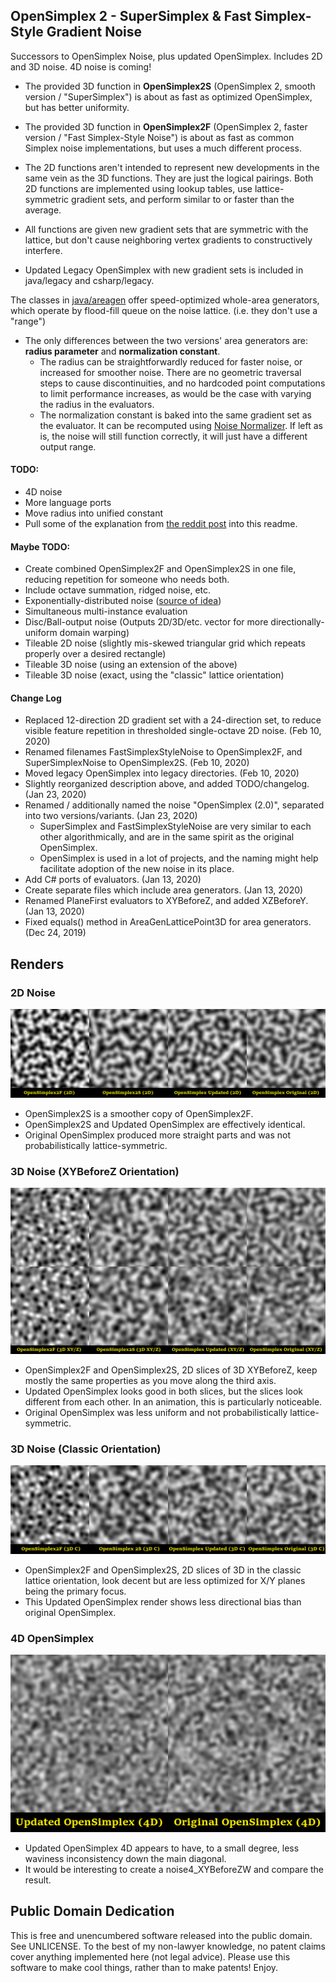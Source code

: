 ## OpenSimplex 2 - SuperSimplex & Fast Simplex-Style Gradient Noise

Successors to OpenSimplex Noise, plus updated OpenSimplex. Includes 2D and 3D noise. 4D noise is coming!

* The provided 3D function in **OpenSimplex2S** (OpenSimplex 2, smooth version / "SuperSimplex") is about as fast as optimized OpenSimplex, but has better uniformity.

* The provided 3D function in **OpenSimplex2F** (OpenSimplex 2, faster version / "Fast Simplex-Style Noise") is about as fast as common Simplex noise implementations, but uses a much different process.

* The 2D functions aren't intended to represent new developments in the same vein as the 3D functions. They are just the logical pairings. Both 2D functions are implemented using lookup tables, use lattice-symmetric gradient sets, and perform similar to or faster than the average.

* All functions are given new gradient sets that are symmetric with the lattice, but don't cause neighboring vertex gradients to constructively interfere.

* Updated Legacy OpenSimplex with new gradient sets is included in java/legacy and csharp/legacy.

The classes in [java/areagen](https://github.com/KdotJPG/New-Simplex-Style-Gradient-Noise/tree/master/java/areagen) offer speed-optimized whole-area generators, which operate by flood-fill queue on the noise lattice. (i.e. they don't use a "range")

* The only differences between the two versions' area generators are: **radius parameter** and **normalization constant**.
  * The radius can be straightforwardly reduced for faster noise, or increased for smoother noise. There are no geometric traversal steps to cause discontinuities, and no hardcoded point computations to limit performance increases, as would be the case with varying the radius in the evaluators.
  * The normalization constant is baked into the same gradient set as the evaluator. It can be recomputed using [Noise Normalizer](https://github.com/KdotJPG/NoiseNormalizer). If left as is, the noise will still function correctly, it will just have a different output range.

#### TODO:

* 4D noise
* More language ports
* Move radius into unified constant
* Pull some of the explanation from [the reddit post](https://www.reddit.com/r/VoxelGameDev/comments/ee94wg/supersimplex_the_better_opensimplex_new_gradient/) into this readme.

#### Maybe TODO:

* Create combined OpenSimplex2F and OpenSimplex2S in one file, reducing repetition for someone who needs both.
* Include octave summation, ridged noise, etc.
* Exponentially-distributed noise ([source of idea](http://jcgt.org/published/0004/02/01/))
* Simultaneous multi-instance evaluation
* Disc/Ball-output noise (Outputs 2D/3D/etc. vector for more directionally-uniform domain warping)
* Tileable 2D noise (slightly mis-skewed triangular grid which repeats properly over a desired rectangle)
* Tileable 3D noise (using an extension of the above)
* Tileable 3D noise (exact, using the "classic" lattice orientation)

#### Change Log
* Replaced 12-direction 2D gradient set with a 24-direction set, to reduce visible feature repetition in thresholded single-octave 2D noise. (Feb 10, 2020)
* Renamed filenames FastSimplexStyleNoise to OpenSimplex2F, and SuperSimplexNoise to OpenSimplex2S. (Feb 10, 2020)
* Moved legacy OpenSimplex into legacy directories. (Feb 10, 2020)
* Slightly reorganized description above, and added TODO/changelog. (Jan 23, 2020)
* Renamed / additionally named the noise "OpenSimplex (2.0)", separated into two versions/variants. (Jan 23, 2020)
  * SuperSimplex and FastSimplexStyleNoise are very similar to each other algorithmically, and are in the same spirit as the original OpenSimplex.
  * OpenSimplex is used in a lot of projects, and the naming might help facilitate adoption of the new noise in its place.
* Add C# ports of evaluators. (Jan 13, 2020)
* Create separate files which include area generators. (Jan 13, 2020)
* Renamed PlaneFirst evaluators to XYBeforeZ, and added XZBeforeY. (Jan 13, 2020)
* Fixed equals() method in AreaGenLatticePoint3D for area generators. (Dec 24, 2019)

## Renders

### 2D Noise

![Renders 2D](images/renders2D.png?raw=true)

* OpenSimplex2S is a smoother copy of OpenSimplex2F.
* OpenSimplex2S and Updated OpenSimplex are effectively identical.
* Original OpenSimplex produced more straight parts and was not probabilistically lattice-symmetric.

### 3D Noise (XYBeforeZ Orientation)

![Renders 3D XYBeforeZ](images/renders3Dpf.png?raw=true)

* OpenSimplex2F and OpenSimplex2S, 2D slices of 3D XYBeforeZ, keep mostly the same properties as you move along the third axis.
* Updated OpenSimplex looks good in both slices, but the slices look different from each other. In an animation, this is particularly noticeable.
* Original OpenSimplex was less uniform and not probabilistically lattice-symmetric.

### 3D Noise (Classic Orientation)

![Renders 3D Classic](images/renders3Dc.png?raw=true)

* OpenSimplex2F and OpenSimplex2S, 2D slices of 3D in the classic lattice orientation, look decent but are less optimized for X/Y planes being the primary focus.
* This Updated OpenSimplex render shows less directional bias than original OpenSimplex.

### 4D OpenSimplex

![OpenSimplexRenders 4D](images/rendersOSN4D.png?raw=true)

* Updated OpenSimplex 4D appears to have, to a small degree, less waviness inconsistency down the main diagonal.
* It would be interesting to create a noise4_XYBeforeZW and compare the result.

## Public Domain Dedication

This is free and unencumbered software released into the public domain. See UNLICENSE. To the best of my non-lawyer knowledge, no patent claims cover anything implemented here (not legal advice). Please use this software to make cool things, rather than to make patents! Enjoy.
